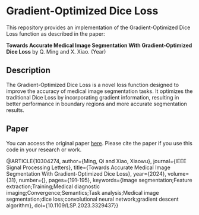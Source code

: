 # Gradient-Optimized Dice Loss

This repository provides an implementation of the Gradient-Optimized Dice Loss function as described in the paper:

**Towards Accurate Medical Image Segmentation With Gradient-Optimized Dice Loss** by Q. Ming and X. Xiao. (Year)

## Description

The Gradient-Optimized Dice Loss is a novel loss function designed to improve the accuracy of medical image segmentation tasks. It optimizes the traditional Dice Loss by incorporating gradient information, resulting in better performance in boundary regions and more accurate segmentation results.

## Paper

You can access the original paper [here](https://ieeexplore.ieee.org/document/10304274). Please cite the paper if you use this code in your research or work.

@ARTICLE{10304274,
  author={Ming, Qi and Xiao, Xiaowu},
  journal={IEEE Signal Processing Letters}, 
  title={Towards Accurate Medical Image Segmentation With Gradient-Optimized Dice Loss}, 
  year={2024},
  volume={31},
  number={},
  pages={191-195},
  keywords={Image segmentation;Feature extraction;Training;Medical diagnostic imaging;Convergence;Semantics;Task analysis;Medical image segmentation;dice loss;convolutional neural network;gradient descent algorithm},
  doi={10.1109/LSP.2023.3329437}}

  

